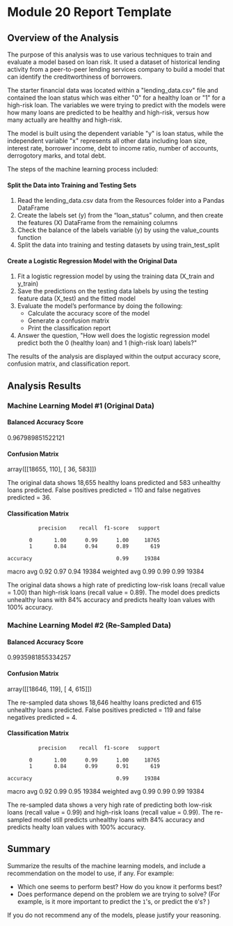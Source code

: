 # Module 20 Report Template

## Overview of the Analysis

The purpose of this analysis was to use various techniques to train and evaluate a model based on loan risk. It used a dataset of historical lending activity from a peer-to-peer lending services company to build a model that can identify the creditworthiness of borrowers. 

The starter financial data was located within a "lending_data.csv" file and contained the loan status which was either "0" for a healthy loan or "1" for a high-risk loan. The variables we were trying to predict with the models were how many loans are predicted to be healthy and high-risk, versus how many actually are healthy and high-risk. 

The model is built using the dependent variable "y" is loan status, while the independent variable "x" represents all other data including loan size, interest rate, borrower income, debt to income ratio, number of accounts, derrogotory marks, and total debt. 

The steps of the machine learning process included:
#### Split the Data into Training and Testing Sets
1. Read the lending_data.csv data from the Resources folder into a Pandas DataFrame
2. Create the labels set (y) from the “loan_status” column, and then create the features (X) DataFrame from the remaining columns
3. Check the balance of the labels variable (y) by using the value_counts function
4. Split the data into training and testing datasets by using train_test_split

#### Create a Logistic Regression Model with the Original Data
1. Fit a logistic regression model by using the training data (X_train and y_train)
2. Save the predictions on the testing data labels by using the testing feature data (X_test) and the fitted model
3. Evaluate the model’s performance by doing the following:
    * Calculate the accuracy score of the model
    * Generate a confusion matrix
    * Print the classification report
4. Answer the question, "How well does the logistic regression model predict both the 0 (healthy loan) and 1 (high-risk loan) labels?"

The results of the analysis are displayed within the output accuracy score, confusion matrix, and classification report. 

## Analysis Results

### Machine Learning Model #1 (Original Data)
#### Balanced Accuracy Score
0.967989851522121

#### Confusion Matrix
array([[18655,   110],
       [   36,   583]])

The original data shows 18,655 healthy loans predicted and 583 unhealthy loans predicted. False positives predicted = 110 and false negatives predicted = 36.

#### Classification Matrix
              precision    recall  f1-score   support

           0       1.00      0.99      1.00     18765
           1       0.84      0.94      0.89       619

    accuracy                           0.99     19384
   macro avg       0.92      0.97      0.94     19384
weighted avg       0.99      0.99      0.99     19384

The original data shows a high rate of predicting low-risk loans (recall value = 1.00) than high-risk loans (recall value = 0.89). The model  does predicts unhealthy loans with 84% accuracy and predicts healty loan values  with 100% accuracy.



### Machine Learning Model #2 (Re-Sampled Data)
#### Balanced Accuracy Score
0.9935981855334257

#### Confusion Matrix
array([[18646,   119],
       [    4,   615]])

The re-sampled data shows 18,646 healthy loans predicted and 615 unhealthy loans predicted. False positives predicted = 119 and false negatives predicted = 4.

#### Classification Matrix
              precision    recall  f1-score   support

           0       1.00      0.99      1.00     18765
           1       0.84      0.99      0.91       619

    accuracy                           0.99     19384
   macro avg       0.92      0.99      0.95     19384
weighted avg       0.99      0.99      0.99     19384

The re-sampled data shows a very high rate of predicting both low-risk loans (recall value = 0.99) and high-risk loans (recall value = 0.99). The re-sampled model still predicts unhealthy loans with 84% accuracy and predicts healty loan values  with 100% accuracy.

## Summary

Summarize the results of the machine learning models, and include a recommendation on the model to use, if any. For example:
* Which one seems to perform best? How do you know it performs best?
* Does performance depend on the problem we are trying to solve? (For example, is it more important to predict the `1`'s, or predict the `0`'s? )

If you do not recommend any of the models, please justify your reasoning.
